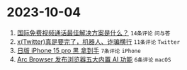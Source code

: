 # 2023-10-04

1. [国际免费视频通话最佳解决方案是什么？](https://www.v2ex.com/t/978818) `14条评论` `问与答`
1. [x(Twitter)真是要完了，机器人、诈骗横行](https://www.v2ex.com/t/978821) `11条评论` `Twitter`
1. [日版 iPhone 15 pro 黑 拿到手](https://www.v2ex.com/t/978819) `7条评论` `iPhone`
1. [Arc Browser 发布浏览器五大内置 AI 功能](https://www.v2ex.com/t/978817) `6条评论` `macOS`
